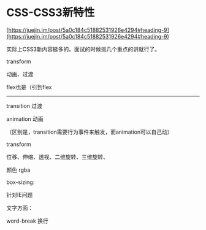 # CSS-CSS3新特性

[https://juejin.im/post/5a0c184c51882531926e4294#heading-9](https://juejin.im/post/5a0c184c51882531926e4294#heading-9)

实际上CSS3新内容挺多的。面试的时候挑几个重点的讲就行了。

transform

动画、过渡

flex也是（引到flex

---

transition 过渡

animation 动画

（区别是，transition需要行为事件来触发，而animation可以自己动）

transform

位移、伸缩、透视、二维旋转、三维旋转、

颜色 rgba

box-sizing: 

针对IE问题

文字方面：

word-break 换行
